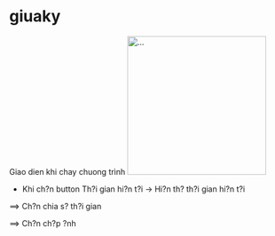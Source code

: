 # giuaky

Giao dien khi chay chuong trình
<img src="![Image](https://github.com/user-attachments/assets/ccf344bb-acf1-4577-b6a0-c345535860ff)" alt="..." width="250" />


- Khi ch?n button Th?i gian hi?n t?i -> Hi?n th? th?i gian hi?n t?i 


==> Ch?n chia s? th?i gian


==> Ch?n ch?p ?nh
 

